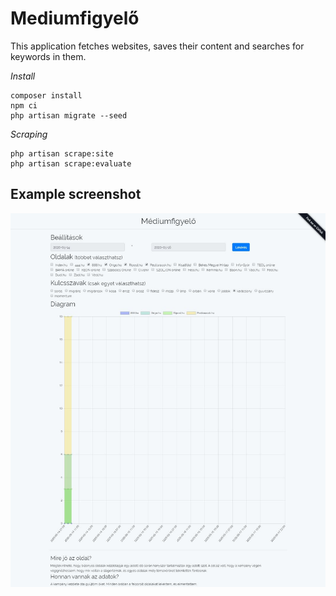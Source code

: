 # Mediumfigyelő

This application fetches websites, saves their content and searches for keywords in them.

*Install*
```
composer install
npm ci
php artisan migrate --seed
```

*Scraping*
```
php artisan scrape:site
php artisan scrape:evaluate
```

## Example screenshot

![example screen](docs/screen.jpg)